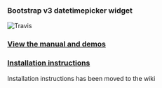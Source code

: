 ### Bootstrap v3 datetimepicker widget
![Travis](https://travis-ci.org/spthorn/bootstrap-datetimepicker.svg?branch=master)

### [View the manual and demos](http://spthorn.github.io/bootstrap-datetimepicker/)

### [Installation instructions](https://github.com/spthorn/bootstrap-datetimepicker/wiki/Installation)
Installation instructions has been moved to the wiki
